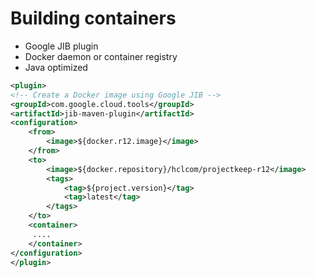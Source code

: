 # Building containers

- Google JIB plugin
- Docker daemon or container registry
- Java optimized

```xml
<plugin>
<!-- Create a Docker image using Google JIB -->
<groupId>com.google.cloud.tools</groupId>
<artifactId>jib-maven-plugin</artifactId>
<configuration>
	<from>
		<image>${docker.r12.image}</image>
	</from>
	<to>
		<image>${docker.repository}/hclcom/projectkeep-r12</image>
		<tags>
			<tag>${project.version}</tag>
			<tag>latest</tag>
		</tags>
	</to>
	<container>
     ....
    </container>
</configuration>
</plugin>
```
